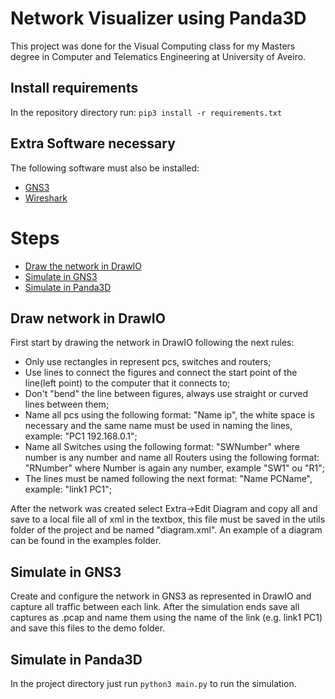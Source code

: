 # Network Visualizer using Panda3D
This project was done for the Visual Computing class for my Masters degree in Computer and Telematics Engineering at University of Aveiro.


## Install requirements
In the repository directory run:
`pip3 install -r requirements.txt`

## Extra Software necessary
The following software must also be installed:
* [GNS3](https://gns3.com/)
* [Wireshark](https://www.wireshark.org/)

# Steps
* [Draw the network in DrawIO](#draw-network-in-drawio)
* [Simulate in GNS3](#simulate-in-gns3)
* [Simulate in Panda3D](#simulate-in-panda3d)

## Draw network in DrawIO
First start by drawing the network in DrawIO following the next rules:
* Only use rectangles in represent pcs, switches and routers;
* Use lines to connect the figures and connect the start point of the line(left point) to the computer that it connects to;
* Don't "bend" the line between figures, always use straight or curved lines between them;
* Name all pcs using the following format: "Name ip", the white space is necessary and the same name must be used in naming the lines, example: "PC1 192.168.0.1";
* Name all Switches using the following format: "SWNumber" where number is any number and name all Routers using the following format: "RNumber" where Number is again any number, example "SW1" ou "R1";
* The lines must be named following the next format: "Name PCName", example: "link1 PC1";

After the network was created select Extra->Edit Diagram and copy all and save to a local file all of xml in the textbox, this file must be saved in the utils folder of the project and be named "diagram.xml". An example of a diagram can be found in the examples folder.

## Simulate in GNS3
Create and configure the network in GNS3 as represented in DrawIO and capture all traffic between each link. After the simulation ends save all captures as .pcap and name them using the name of the link (e.g. link1 PC1) and save this files to the demo folder.

## Simulate in Panda3D
In the project directory just run `python3 main.py` to run the simulation.
